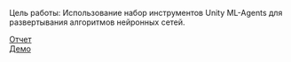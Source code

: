Цель работы: Использование набор инструментов Unity ML-Agents для развертывания алгоритмов нейронных сетей.

[Отчет](2024-neural_network-ЧанДыкЗюи.pdf)  
[Демо](https://youtu.be/n5qa4nFWkqE)
